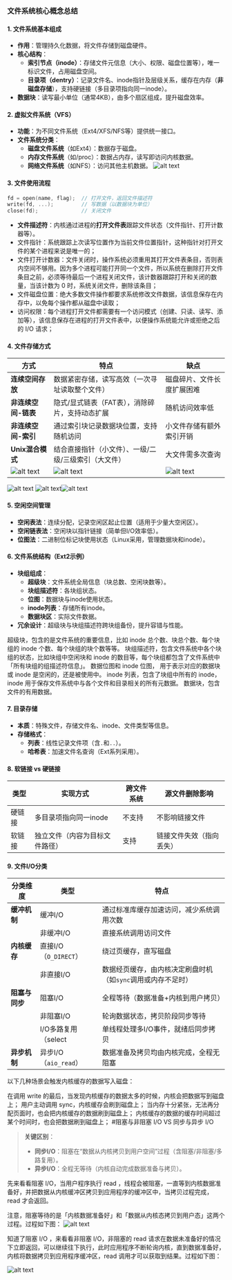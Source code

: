 

### **文件系统核心概念总结**
#### **1. 文件系统基本组成**
- **作用**：管理持久化数据，将文件存储到磁盘硬件。
- **核心结构**：
  - **索引节点（inode）**：存储文件元信息（大小、权限、磁盘位置等），唯一标识文件，占用磁盘空间。
  - **目录项（dentry）**：记录文件名、inode指针及层级关系，缓存在内存（**非磁盘存储**），支持硬链接（多目录项指向同一inode）。
- **数据块**：读写最小单位（通常4KB），由多个扇区组成，提升磁盘效率。

#### **2. 虚拟文件系统（VFS）**
- **功能**：为不同文件系统（Ext4/XFS/NFS等）提供统一接口。
- **文件系统分类**：
  - **磁盘文件系统**（如Ext4）：数据存于磁盘。
  - **内存文件系统**（如/proc）：数据占内存，读写即访问内核数据。
  - **网络文件系统**（如NFS）：访问其他主机数据。
![alt text](../Image/虚拟文件系统.png)
#### **3. 文件使用流程**
```c
fd = open(name, flag);  // 打开文件，返回文件描述符
write(fd, ...);         // 写数据（以数据块为单位）
close(fd);              // 关闭文件
```
- **文件描述符**：内核通过进程的**打开文件表**跟踪文件状态（文件指针、打开计数器等）。  
 - 文件指针：系统跟踪上次读写位置作为当前文件位置指针，这种指针对打开文件的某个进程来说是唯一的；
 - 文件打开计数器：文件关闭时，操作系统必须重用其打开文件表条目，否则表内空间不够用。因为多个进程可能打开同一个文件，所以系统在删除打开文件条目之前，必须等待最后一个进程关闭文件，该计数器跟踪打开和关闭的数量，当该计数为 0 时，系统关闭文件，删除该条目；
 - 文件磁盘位置：绝大多数文件操作都要求系统修改文件数据，该信息保存在内存中，以免每个操作都从磁盘中读取；
 - 访问权限：每个进程打开文件都需要有一个访问模式（创建、只读、读写、添加等），该信息保存在进程的打开文件表中，以便操作系统能允许或拒绝之后的 I/O 请求；
#### **4. 文件存储方式**
| **方式**    | **特点**             | **缺点**                     |
|----------------|-----------------------------------------|----|
| **连续空间存放**  | 数据紧密存储，读写高效（一次寻址读取整个文件）   | 磁盘碎片、文件长度扩展困难| 
| **非连续空间-链表**| 隐式/显式链表（FAT表），消除碎片，支持动态扩展 | 随机访问效率低        |
| **非连续空间-索引** | 通过索引块记录数据块位置，支持随机访问        | 小文件存储有额外索引开销  |
| **Unix混合模式**   | 结合直接指针（小文件）、一级/二级/三级索引（大文件）| 大文件需多次查询    |
|![alt text](../Image/连续存储方式.png)|![alt text](../Image/链式存储方式.png)|![alt text](../Image/索引存储方式.png)|


![alt text](../Image/链式索引存储.png) ![alt text](../Image/多级索引存储.png)![alt text](../Image/Unix存储方式.png)
#### **5. 空闲空间管理**
- **空闲表法**：连续分配，记录空闲区起止位置（适用于少量大空闲区）。
- **空闲链表法**：空闲块以指针链接（简单但I/O效率低）。
- **位图法**：二进制位标记块使用状态（Linux采用，管理数据块和inode）。

#### **6. 文件系统结构（Ext2示例）**
- **块组组成**：
  - **超级块**：文件系统全局信息（块总数、空闲块数等）。
  - **块组描述符**：各块组状态。
  - **位图**：数据块与inode使用状态。
  - **inode列表**：存储所有inode。
  - **数据块区**：实际文件数据。
- **冗余设计**：超级块与块组描述符跨块组备份，提升容错与性能。

超级块，包含的是文件系统的重要信息，比如 inode 总个数、块总个数、每个块组的 inode 个数、每个块组的块个数等等。
块组描述符，包含文件系统中各个块组的状态，比如块组中空闲块和 inode 的数目等，每个块组都包含了文件系统中「所有块组的组描述符信息」。
数据位图和 inode 位图， 用于表示对应的数据块或 inode 是空闲的，还是被使用中。
inode 列表，包含了块组中所有的 inode，inode 用于保存文件系统中与各个文件和目录相关的所有元数据。
数据块，包含文件的有用数据。

#### **7. 目录存储**
- **本质**：特殊文件，存储文件名、inode、文件类型等信息。
- **存储格式**：
  - **列表**：线性记录文件项（含`.`和`..`）。
  - **哈希表**：加速文件名查询（Ext系列采用）。

#### **8. 软链接 vs 硬链接**
| **类型** | **实现方式**               | **跨文件系统** | **源文件删除影响**      |
|----------|--------------------------|---------------|----------------------|
| 硬链接   | 多目录项指向同一inode        | 不支持         | 不影响链接文件         |
| 软链接   | 独立文件（内容为目标文件路径） | 支持           | 链接文件失效（指向丢失） |

#### **9. 文件I/O分类**
| **分类维度**  | **类型**    | **特点**              |
|----------|---------------|----------------------------------|
| **缓冲机制**    | 缓冲I/O     | 通过标准库缓存加速访问，减少系统调用次数 |
|               | 非缓冲I/O     | 直接系统调用访问文件             |
| **内核缓存**    | 直接I/O（`O_DIRECT`）| 绕过页缓存，直写磁盘       |
|               | 非直接I/O  | 数据经页缓存，由内核决定刷盘时机（如`sync`调用或内存不足时） |
| **阻塞与同步**  | 阻塞I/O    | 全程等待（数据准备+内核到用户拷贝）   |
|               | 非阻塞I/O  | 轮询数据状态，拷贝阶段同步等待          |
|               | I/O多路复用（select| 单线程处理多I/O事件，就绪后同步拷贝  |
| **异步机制**   | 异步I/O（`aio_read`）  | 数据准备及拷贝均由内核完成，全程无阻塞  |


以下几种场景会触发内核缓存的数据写入磁盘：

在调用 write 的最后，当发现内核缓存的数据太多的时候，内核会把数据写到磁盘上；
用户主动调用 sync，内核缓存会刷到磁盘上；
当内存十分紧张，无法再分配页面时，也会把内核缓存的数据刷到磁盘上；
内核缓存的数据的缓存时间超过某个时间时，也会把数据刷到磁盘上；
#阻塞与非阻塞 I/O VS 同步与异步 I/O

> **关键区别**：  
> - **同步I/O**：阻塞在“数据从内核拷贝到用户空间”过程（含阻塞/非阻塞/多路复用）。  
> - **异步I/O**：全程无等待（内核自动完成数据准备与拷贝）。


先来看看阻塞 I/O，当用户程序执行 read ，线程会被阻塞，一直等到内核数据准备好，并把数据从内核缓冲区拷贝到应用程序的缓冲区中，当拷贝过程完成，read 才会返回。

注意，阻塞等待的是「内核数据准备好」和「数据从内核态拷贝到用户态」这两个过程。过程如下图：
![alt text](../Image/阻塞IO.png)

知道了阻塞 I/O ，来看看非阻塞 I/O，非阻塞的 read 请求在数据未准备好的情况下立即返回，可以继续往下执行，此时应用程序不断轮询内核，直到数据准备好，内核将数据拷贝到应用程序缓冲区，read 调用才可以获取到结果。过程如下图：

![alt text](../Image/非阻塞IO.png)